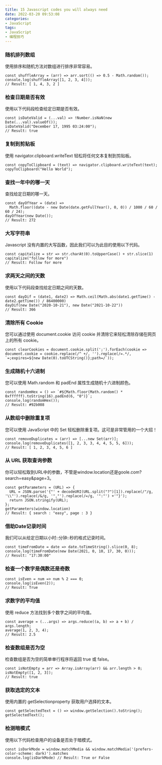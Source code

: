 ```yaml
---
title: 15 Javascript codes you will always need
date: 2022-03-20 09:53:08
categories:
- JavaScript
tags:
- JavaScript
- 编程技巧
---
```


### 随机排列数组

使用排序和随机方法对数组进行排序非常容易。

```
const shuffleArray = (arr) => arr.sort(() => 0.5 - Math.random());
console.log(shuffleArray([1, 2, 3, 4]));
// Result: [ 1, 4, 3, 2 ]
```

<!--more-->

### 检查日期是否有效

使用以下代码段检查给定日期是否有效。

```
const isDateValid = (...val) => !Number.isNaN(new Date(...val).valueOf());
isDateValid("December 17, 1995 03:24:00");
// Result: true
```

### 复制到剪贴板

使用 navigator.clipboard.writeText 轻松将任何文本复制到剪贴板。

```
const copyToClipboard = (text) => navigator.clipboard.writeText(text);
copyToClipboard("Hello World");
```

### 查找一年中的哪一天

查找给定日期的哪一天。

```
const dayOfYear = (date) =>
  Math.floor((date - new Date(date.getFullYear(), 0, 0)) / 1000 / 60 / 60 / 24);
dayOfYear(new Date());
// Result: 272
```

### 大写字符串

Javascript 没有内置的大写函数，因此我们可以为此目的使用以下代码。

```
const capitalize = str => str.charAt(0).toUpperCase() + str.slice(1)
capitalize("follow for more")
// Result: Follow for more
```

### 求两天之间的天数

使用以下代码段查找给定日期之间的天数。

```
const dayDif = (date1, date2) => Math.ceil(Math.abs(date1.getTime() - date2.getTime()) / 86400000)
dayDif(new Date("2020-10-21"), new Date("2021-10-22"))
// Result: 366
```

### 清除所有 Cookie

您可以通过使用 document.cookie 访问 cookie 并清除它来轻松清除存储在网页上的所有 cookie。

```
const clearCookies = document.cookie.split(';').forEach(cookie => document.cookie = cookie.replace(/^ +/, '').replace(/=.*/, `=;expires=${new Date(0).toUTCString()};path=/`));
```

### 生成随机十六进制

您可以使用 Math.random 和 padEnd 属性生成随机十六进制颜色。

```
const randomHex = () => `#${Math.floor(Math.random() * 0xffffff).toString(16).padEnd(6, "0")}`;
console.log(randomHex());
// Result: #92b008
```

### 从数组中删除重复项

您可以使用 JavaScript 中的 Set 轻松删除重复项。这可是非常管用的一个大招！

```
const removeDuplicates = (arr) => [...new Set(arr)];
console.log(removeDuplicates([1, 2, 3, 3, 4, 4, 5, 5, 6]));
// Result: [ 1, 2, 3, 4, 5, 6 ]
```

### 从 URL 获取查询参数

你可以轻松取到URL中的参数，不管是window.location还是goole.com?search=easy&page=3。

```
const getParameters = (URL) => {
  URL = JSON.parse('{"' + decodeURI(URL.split("?")[1]).replace(/"/g, '\\"').replace(/&/g, '","').replace(/=/g, '":"') +'"}');
  return JSON.stringify(URL);
};
getParameters(window.location)
// Result: { search : "easy", page : 3 }
```

### 借助Date记录时间

我们可以从给定日期以小时::分钟::秒的格式记录时间。

```
const timeFromDate = date => date.toTimeString().slice(0, 8);
console.log(timeFromDate(new Date(2021, 0, 10, 17, 30, 0))); 
// Result: "17:30:00"
```

### 检查一个数字是偶数还是奇数

```
const isEven = num => num % 2 === 0;
console.log(isEven(2)); 
// Result: True
```

### 求数字的平均值

使用 reduce 方法找到多个数字之间的平均值。

```
const average = (...args) => args.reduce((a, b) => a + b) / args.length;
average(1, 2, 3, 4);
// Result: 2.5
```

### 检查数组是否为空

检查数组是否为空的简单单行程序将返回 true 或 false。

```
const isNotEmpty = arr => Array.isArray(arr) && arr.length > 0;
isNotEmpty([1, 2, 3]);
// Result: true
```

### 获取选定的文本

使用内置的 getSelectionproperty 获取用户选择的文本。

```
const getSelectedText = () => window.getSelection().toString();
getSelectedText();
```

### 检测暗模式

使用以下代码检查用户的设备是否处于暗模式。

```
const isDarkMode = window.matchMedia && window.matchMedia('(prefers-color-scheme: dark)').matches
console.log(isDarkMode) // Result: True or False
```

